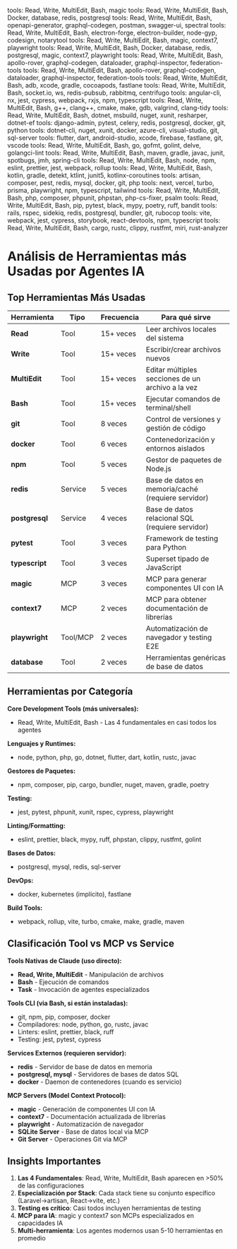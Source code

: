 tools: Read, Write, MultiEdit, Bash, magic
tools: Read, Write, MultiEdit, Bash, Docker, database, redis, postgresql
tools: Read, Write, MultiEdit, Bash, openapi-generator, graphql-codegen, postman, swagger-ui, spectral
tools: Read, Write, MultiEdit, Bash, electron-forge, electron-builder, node-gyp, codesign, notarytool
tools: Read, Write, MultiEdit, Bash, magic, context7, playwright
tools: Read, Write, MultiEdit, Bash, Docker, database, redis, postgresql, magic, context7, playwright
tools: Read, Write, MultiEdit, Bash, apollo-rover, graphql-codegen, dataloader, graphql-inspector, federation-tools
tools: Read, Write, MultiEdit, Bash, apollo-rover, graphql-codegen, dataloader, graphql-inspector, federation-tools
tools: Read, Write, MultiEdit, Bash, adb, xcode, gradle, cocoapods, fastlane
tools: Read, Write, MultiEdit, Bash, socket.io, ws, redis-pubsub, rabbitmq, centrifugo
tools: angular-cli, nx, jest, cypress, webpack, rxjs, npm, typescript
tools: Read, Write, MultiEdit, Bash, g++, clang++, cmake, make, gdb, valgrind, clang-tidy
tools: Read, Write, MultiEdit, Bash, dotnet, msbuild, nuget, xunit, resharper, dotnet-ef
tools: django-admin, pytest, celery, redis, postgresql, docker, git, python
tools: dotnet-cli, nuget, xunit, docker, azure-cli, visual-studio, git, sql-server
tools: flutter, dart, android-studio, xcode, firebase, fastlane, git, vscode
tools: Read, Write, MultiEdit, Bash, go, gofmt, golint, delve, golangci-lint
tools: Read, Write, MultiEdit, Bash, maven, gradle, javac, junit, spotbugs, jmh, spring-cli
tools: Read, Write, MultiEdit, Bash, node, npm, eslint, prettier, jest, webpack, rollup
tools: Read, Write, MultiEdit, Bash, kotlin, gradle, detekt, ktlint, junit5, kotlinx-coroutines
tools: artisan, composer, pest, redis, mysql, docker, git, php
tools: next, vercel, turbo, prisma, playwright, npm, typescript, tailwind
tools: Read, Write, MultiEdit, Bash, php, composer, phpunit, phpstan, php-cs-fixer, psalm
tools: Read, Write, MultiEdit, Bash, pip, pytest, black, mypy, poetry, ruff, bandit
tools: rails, rspec, sidekiq, redis, postgresql, bundler, git, rubocop
tools: vite, webpack, jest, cypress, storybook, react-devtools, npm, typescript
tools: Read, Write, MultiEdit, Bash, cargo, rustc, clippy, rustfmt, miri, rust-analyzer

# Análisis de Herramientas más Usadas por Agentes IA

## Top Herramientas Más Usadas

| Herramienta    | Tipo     | Frecuencia | Para qué sirve                                    |
| -------------- | -------- | ---------- | ------------------------------------------------- |
| **Read**       | Tool     | 15+ veces  | Leer archivos locales del sistema                 |
| **Write**      | Tool     | 15+ veces  | Escribir/crear archivos nuevos                    |
| **MultiEdit**  | Tool     | 15+ veces  | Editar múltiples secciones de un archivo a la vez |
| **Bash**       | Tool     | 15+ veces  | Ejecutar comandos de terminal/shell               |
| **git**        | Tool     | 8 veces    | Control de versiones y gestión de código          |
| **docker**     | Tool     | 6 veces    | Contenedorización y entornos aislados             |
| **npm**        | Tool     | 5 veces    | Gestor de paquetes de Node.js                     |
| **redis**      | Service  | 5 veces    | Base de datos en memoria/caché (requiere servidor)|
| **postgresql** | Service  | 4 veces    | Base de datos relacional SQL (requiere servidor)  |
| **pytest**     | Tool     | 3 veces    | Framework de testing para Python                  |
| **typescript** | Tool     | 3 veces    | Superset tipado de JavaScript                     |
| **magic**      | MCP      | 3 veces    | MCP para generar componentes UI con IA            |
| **context7**   | MCP      | 2 veces    | MCP para obtener documentación de librerías       |
| **playwright** | Tool/MCP | 2 veces    | Automatización de navegador y testing E2E         |
| **database**   | Tool     | 2 veces    | Herramientas genéricas de base de datos           |

## Herramientas por Categoría

**Core Development Tools (más universales):**

- Read, Write, MultiEdit, Bash - Las 4 fundamentales en casi todos los agentes

**Lenguajes y Runtimes:**

- node, python, php, go, dotnet, flutter, dart, kotlin, rustc, javac

**Gestores de Paquetes:**

- npm, composer, pip, cargo, bundler, nuget, maven, gradle, poetry

**Testing:**

- jest, pytest, phpunit, xunit, rspec, cypress, playwright

**Linting/Formatting:**

- eslint, prettier, black, mypy, ruff, phpstan, clippy, rustfmt, golint

**Bases de Datos:**

- postgresql, mysql, redis, sql-server

**DevOps:**

- docker, kubernetes (implícito), fastlane

**Build Tools:**

- webpack, rollup, vite, turbo, cmake, make, gradle, maven

## Clasificación Tool vs MCP vs Service

**Tools Nativas de Claude (uso directo):**

- **Read, Write, MultiEdit** - Manipulación de archivos
- **Bash** - Ejecución de comandos
- **Task** - Invocación de agentes especializados

**Tools CLI (via Bash, si están instaladas):**

- git, npm, pip, composer, docker
- Compiladores: node, python, go, rustc, javac
- Linters: eslint, prettier, black, ruff
- Testing: jest, pytest, cypress

**Services Externos (requieren servidor):**

- **redis** - Servidor de base de datos en memoria
- **postgresql, mysql** - Servidores de bases de datos SQL
- **docker** - Daemon de contenedores (cuando es servicio)

**MCP Servers (Model Context Protocol):**

- **magic** - Generación de componentes UI con IA
- **context7** - Documentación actualizada de librerías
- **playwright** - Automatización de navegador
- **SQLite Server** - Base de datos local via MCP
- **Git Server** - Operaciones Git via MCP

## Insights Importantes

1. **Las 4 Fundamentales**: Read, Write, MultiEdit, Bash aparecen en >50% de las configuraciones
2. **Especialización por Stack**: Cada stack tiene su conjunto específico (Laravel→artisan, React→vite, etc.)
3. **Testing es crítico**: Casi todos incluyen herramientas de testing
4. **MCP para IA**: magic y context7 son MCPs especializados en capacidades IA
5. **Multi-herramienta**: Los agentes modernos usan 5-10 herramientas en promedio
